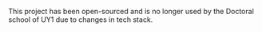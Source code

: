 This project has been open-sourced and is no longer used by the Doctoral school of UY1 due to changes in tech stack.